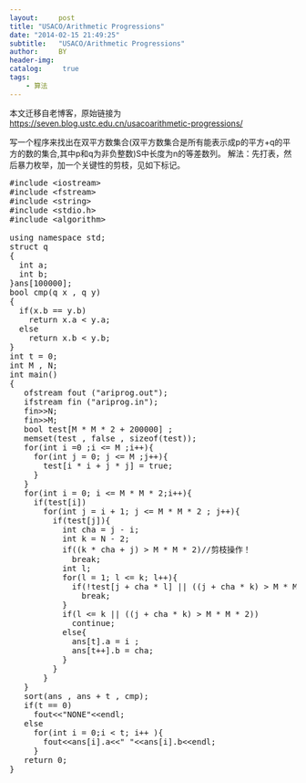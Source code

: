 ```yaml
---
layout:     post
title: "USACO/Arithmetic Progressions"
date: "2014-02-15 21:49:25"
subtitle:   "USACO/Arithmetic Progressions"
author:     BY
header-img:
catalog: 	 true
tags:
    - 算法
---
```


本文迁移自老博客，原始链接为 <https://seven.blog.ustc.edu.cn/usacoarithmetic-progressions/>

写一个程序来找出在双平方数集合(双平方数集合是所有能表示成p的平方+q的平方的数的集合,其中p和q为非负整数)S中长度为n的等差数列。 
解法：先打表，然后暴力枚举，加一个关键性的剪枝，见如下标记。
<pre class = "brush:[cpp]">
#include &lt;iostream&gt;
#include &lt;fstream&gt;
#include &lt;string&gt;
#include &lt;stdio.h&gt;
#include &lt;algorithm&gt;

using namespace std;
struct q
{
  int a;
  int b;
}ans[100000];
bool cmp(q x , q y)
{
  if(x.b == y.b)
	return x.a < y.a;
  else
	return x.b < y.b;
}
int t = 0;
int M , N;
int main()
{
   ofstream fout ("ariprog.out");
   ifstream fin ("ariprog.in");
   fin&gt;&gt;N;
   fin&gt;&gt;M;
   bool test[M * M * 2 + 200000] ;
   memset(test , false , sizeof(test));
   for(int i =0 ;i <= M ;i++){
	 for(int j = 0; j <= M ;j++){
	   test[i * i + j * j] = true;
	 }
   }
   for(int i = 0; i <= M * M * 2;i++){
	 if(test[i])
	   for(int j = i + 1; j <= M * M * 2 ; j++){
		 if(test[j]){
		   int cha = j - i;
		   int k = N - 2;
		   if((k * cha + j) > M * M * 2)//剪枝操作！
			 break;
		   int l;
		   for(l = 1; l <= k; l++){
			 if(!test[j + cha * l] || ((j + cha * k) > M * M * 2))
			   break;
		   }
		   if(l <= k || ((j + cha * k) > M * M * 2))
			 continue;
		   else{
			 ans[t].a = i ;
			 ans[t++].b = cha;
		   }
		 }
	   }
   }
   sort(ans , ans + t , cmp);
   if(t == 0)
	 fout&lt;&lt;"NONE"&lt;&lt;endl;
   else
	 for(int i = 0;i < t; i++ ){
	   fout&lt;&lt;ans[i].a&lt;&lt;" "&lt;&lt;ans[i].b&lt;&lt;endl;
	 }
   return 0;
} 
</pre>
